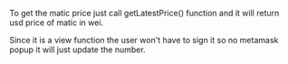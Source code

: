 To get the matic price just call getLatestPrice() function and it will return usd price of matic in wei.

Since it is a view function the user won't have to sign it so no metamask popup it will just update the number.
